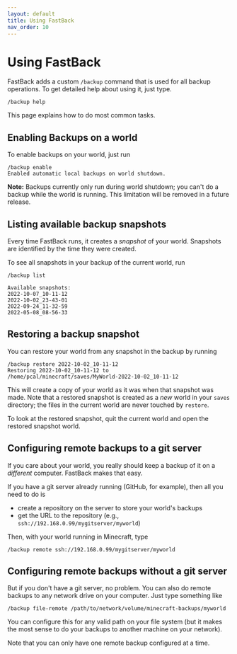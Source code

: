 ```yaml
---
layout: default
title: Using FastBack
nav_order: 10
---
```


# Using FastBack

FastBack adds a custom `/backup` command that is used for all backup operations.  To get detailed help about
using it, just type.

```
/backup help
```

This page explains how to do most common tasks.

## Enabling Backups on a world

To enable backups on your world, just run


```
/backup enable
Enabled automatic local backups on world shutdown.
```

**Note:** Backups currently only run during world shutdown; you can't do a backup while the world is running.
This limitation will be removed in a future release.

## Listing available backup snapshots

Every time FastBack runs, it creates a *snapshot* of your world.  Snapshots are identified by the time 
they were created.

To see all snapshots in your backup of the current world, run
```
/backup list

Available snapshots:
2022-10-07_10-11-12
2022-10-02_23-43-01
2022-09-24_11-32-59
2022-05-08_08-56-33
```


## Restoring a backup snapshot

You can restore your world from any snapshot in the backup by running

```
/backup restore 2022-10-02_10-11-12
Restoring 2022-10-02_10-11-12 to
/home/pcal/minecraft/saves/MyWorld-2022-10-02_10-11-12
```

This will create a copy of your world as it was when that snapshot was made.  Note that a restored snapshot is 
created as a *new* world in your `saves` directory; the files in the current world are never touched by `restore`.

To look at the restored snapshot, quit the current world and open the restored snapshot world.


## Configuring remote backups to a git server

If you care about your world, you really should keep a backup of it on a *different* computer.  FastBack makes
that easy.

If you have a git server already running (GitHub, for example), then all you need to do is
* create a repository on the server to store your world's backups
* get the URL to the repository (e.g., `ssh://192.168.0.99/mygitserver/myworld`)

Then, with your world running in Minecraft, type
```
/backup remote ssh://192.168.0.99/mygitserver/myworld
```

## Configuring remote backups without a git server

But if you don't have a git server, no problem.  You can also do remote backups to any network drive on 
your computer.  Just type something like

```
/backup file-remote /path/to/network/volume/minecraft-backups/myworld
```

You can configure this for any valid path on your file system (but it makes the most sense to do your
backups to another machine on your network).

Note that you can only have one remote backup configured at a time.

